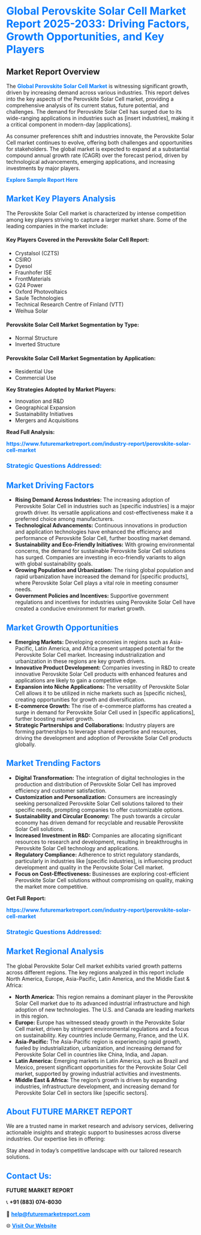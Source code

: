 <h1 style="color: #007BFF;">Global Perovskite Solar Cell Market Report 2025-2033: Driving Factors, Growth Opportunities, and Key Players</h1>

<section id="overview">
<h2>Market Report Overview</h2>
<p>The <a href="https://www.futuremarketreport.com/industry-report/perovskite-solar-cell-market" style="color: #007BFF; text-decoration: none;"><strong>Global Perovskite Solar Cell Market</strong></a> is witnessing significant growth, driven by increasing demand across various industries. This report delves into the key aspects of the Perovskite Solar Cell market, providing a comprehensive analysis of its current status, future potential, and challenges. The demand for Perovskite Solar Cell has surged due to its wide-ranging applications in industries such as [insert industries], making it a critical component in modern-day [applications].</p>
<p>As consumer preferences shift and industries innovate, the Perovskite Solar Cell market continues to evolve, offering both challenges and opportunities for stakeholders. The global market is expected to expand at a substantial compound annual growth rate (CAGR) over the forecast period, driven by technological advancements, emerging applications, and increasing investments by major players.</p>
</section>

<section id="overview">
<p><a href="https://www.futuremarketreport.com/request-sample/reportId=55517" style="color: #007BFF; text-decoration: none;"><strong>Explore Sample Report Here</strong></a></p>
</section>

<section id="key-players">
<h2 style="color: #007BFF;">Market Key Players Analysis</h2>
<p>The Perovskite Solar Cell market is characterized by intense competition among key players striving to capture a larger market share. Some of the leading companies in the market include:</p>
<h4>Key Players Covered in the Perovskite Solar Cell Report:</h4>
<ul><li>Crystalsol (CZTS)</li><li>CSIRO</li><li>Dyesol</li><li>Fraunhofer ISE</li><li>FrontMaterials</li><li>G24 Power</li><li>Oxford Photovoltaics</li><li>Saule Technologies</li><li>Technical Research Centre of Finland (VTT)</li><li>Weihua Solar</li></ul>
<h4>Perovskite Solar Cell Market Segmentation by Type:</h4>
<ul><li>Normal Structure</li><li>Inverted Structure</li></ul>

<h4>Perovskite Solar Cell Market Segmentation by Application:</h4>
<ul><li>Residential Use</li><li>Commercial Use</li></ul>
<p><strong>Key Strategies Adopted by Market Players:</strong></p>
<ul>
<li>Innovation and R&D</li>
<li>Geographical Expansion</li>
<li>Sustainability Initiatives</li>
<li>Mergers and Acquisitions</li>
</ul>
</section>

<section>
<p><strong>Read Full Analysis: </strong></p><a href="https://www.futuremarketreport.com/industry-report/perovskite-solar-cell-market" style="color: #007BFF; text-decoration: none;"><strong>https://www.futuremarketreport.com/industry-report/perovskite-solar-cell-market</strong></a>
<h3 style="color: #007BFF;">Strategic Questions Addressed:</h3>
</section>

<section id="driving-factors">
<h2 style="color: #007BFF;">Market Driving Factors</h2>
<ul>
<li><strong>Rising Demand Across Industries:</strong> The increasing adoption of Perovskite Solar Cell in industries such as [specific industries] is a major growth driver. Its versatile applications and cost-effectiveness make it a preferred choice among manufacturers.</li>
<li><strong>Technological Advancements:</strong> Continuous innovations in production and application technologies have enhanced the efficiency and performance of Perovskite Solar Cell, further boosting market demand.</li>
<li><strong>Sustainability and Eco-Friendly Initiatives:</strong> With growing environmental concerns, the demand for sustainable Perovskite Solar Cell solutions has surged. Companies are investing in eco-friendly variants to align with global sustainability goals.</li>
<li><strong>Growing Population and Urbanization:</strong> The rising global population and rapid urbanization have increased the demand for [specific products], where Perovskite Solar Cell plays a vital role in meeting consumer needs.</li>
<li><strong>Government Policies and Incentives:</strong> Supportive government regulations and incentives for industries using Perovskite Solar Cell have created a conducive environment for market growth.</li>
</ul>
</section>

<section id="growth-opportunities">
<h2 style="color: #007BFF;">Market Growth Opportunities</h2>
<ul>
<li><strong>Emerging Markets:</strong> Developing economies in regions such as Asia-Pacific, Latin America, and Africa present untapped potential for the Perovskite Solar Cell market. Increasing industrialization and urbanization in these regions are key growth drivers.</li>
<li><strong>Innovative Product Development:</strong> Companies investing in R&D to create innovative Perovskite Solar Cell products with enhanced features and applications are likely to gain a competitive edge.</li>
<li><strong>Expansion into Niche Applications:</strong> The versatility of Perovskite Solar Cell allows it to be utilized in niche markets such as [specific niches], creating opportunities for growth and diversification.</li>
<li><strong>E-commerce Growth:</strong> The rise of e-commerce platforms has created a surge in demand for Perovskite Solar Cell used in [specific applications], further boosting market growth.</li>
<li><strong>Strategic Partnerships and Collaborations:</strong> Industry players are forming partnerships to leverage shared expertise and resources, driving the development and adoption of Perovskite Solar Cell products globally.</li>
</ul>
</section>

<section id="trending-factors">
<h2 style="color: #007BFF;">Market Trending Factors</h2>
<ul>
<li><strong>Digital Transformation:</strong> The integration of digital technologies in the production and distribution of Perovskite Solar Cell has improved efficiency and customer satisfaction.</li>
<li><strong>Customization and Personalization:</strong> Consumers are increasingly seeking personalized Perovskite Solar Cell solutions tailored to their specific needs, prompting companies to offer customizable options.</li>
<li><strong>Sustainability and Circular Economy:</strong> The push towards a circular economy has driven demand for recyclable and reusable Perovskite Solar Cell solutions.</li>
<li><strong>Increased Investment in R&D:</strong> Companies are allocating significant resources to research and development, resulting in breakthroughs in Perovskite Solar Cell technology and applications.</li>
<li><strong>Regulatory Compliance:</strong> Adherence to strict regulatory standards, particularly in industries like [specific industries], is influencing product development and quality in the Perovskite Solar Cell market.</li>
<li><strong>Focus on Cost-Effectiveness:</strong> Businesses are exploring cost-efficient Perovskite Solar Cell solutions without compromising on quality, making the market more competitive.</li>
</ul>
</section>

<section>
<p><strong>Get Full Report: </strong></p><a href="https://www.futuremarketreport.com/industry-report/perovskite-solar-cell-market" style="color: #007BFF; text-decoration: none;"><strong>https://www.futuremarketreport.com/industry-report/perovskite-solar-cell-market</strong></a>
<h3 style="color: #007BFF;">Strategic Questions Addressed:</h3>
</section>


<section id="regional-analysis">
<h2 style="color: #007BFF;">Market Regional Analysis</h2>
<p>The global Perovskite Solar Cell market exhibits varied growth patterns across different regions. The key regions analyzed in this report include North America, Europe, Asia-Pacific, Latin America, and the Middle East & Africa:</p>
<ul>
<li><strong>North America:</strong> This region remains a dominant player in the Perovskite Solar Cell market due to its advanced industrial infrastructure and high adoption of new technologies. The U.S. and Canada are leading markets in this region.</li>
<li><strong>Europe:</strong> Europe has witnessed steady growth in the Perovskite Solar Cell market, driven by stringent environmental regulations and a focus on sustainability. Key countries include Germany, France, and the U.K.</li>
<li><strong>Asia-Pacific:</strong> The Asia-Pacific region is experiencing rapid growth, fueled by industrialization, urbanization, and increasing demand for Perovskite Solar Cell in countries like China, India, and Japan.</li>
<li><strong>Latin America:</strong> Emerging markets in Latin America, such as Brazil and Mexico, present significant opportunities for the Perovskite Solar Cell market, supported by growing industrial activities and investments.</li>
<li><strong>Middle East & Africa:</strong> The region’s growth is driven by expanding industries, infrastructure development, and increasing demand for Perovskite Solar Cell in sectors like [specific sectors].</li>
</ul>
</section>

<footer>
<h2 style="color: #007BFF;">About FUTURE MARKET REPORT</h2>
<p>We are a trusted name in market research and advisory services, delivering actionable insights and strategic support to businesses across diverse industries. Our expertise lies in offering:</p>

<p>Stay ahead in today’s competitive landscape with our tailored research solutions.</p>

<h2 style="color: #007BFF;">Contact Us:</h2>
<p><strong>FUTURE MARKET REPORT</strong></p>
<p>📞 <strong>+91 (883) 074-8030</strong></p>
<p>📧 <strong><a href="mailto:help@futuremarketreport.com" style="color: #007BFF;">help@futuremarketreport.com</a></strong></p>
<p>🌐 <strong><a href="https://www.futuremarketreport.com/" style="color: #007BFF;">Visit Our Website</a></strong></p>
</footer>